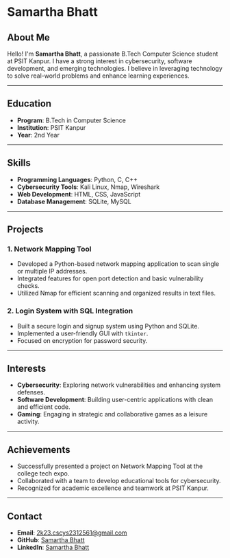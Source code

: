 # Samartha Bhatt

## About Me
Hello! I'm **Samartha Bhatt**, a passionate B.Tech Computer Science student at PSIT Kanpur. I have a strong interest in cybersecurity, software development, and emerging technologies. I believe in leveraging technology to solve real-world problems and enhance learning experiences.

---

## Education
- **Program**: B.Tech in Computer Science
- **Institution**: PSIT Kanpur
- **Year**: 2nd Year

---

## Skills
- **Programming Languages**: Python, C, C++
- **Cybersecurity Tools**: Kali Linux, Nmap, Wireshark
- **Web Development**: HTML, CSS, JavaScript
- **Database Management**: SQLite, MySQL

---

## Projects
### 1. Network Mapping Tool
- Developed a Python-based network mapping application to scan single or multiple IP addresses.
- Integrated features for open port detection and basic vulnerability checks.
- Utilized Nmap for efficient scanning and organized results in text files.

### 2. Login System with SQL Integration
- Built a secure login and signup system using Python and SQLite.
- Implemented a user-friendly GUI with `tkinter`.
- Focused on encryption for password security.

---

## Interests
- **Cybersecurity**: Exploring network vulnerabilities and enhancing system defenses.
- **Software Development**: Building user-centric applications with clean and efficient code.
- **Gaming**: Engaging in strategic and collaborative games as a leisure activity.

---

## Achievements
- Successfully presented a project on Network Mapping Tool at the college tech expo.
- Collaborated with a team to develop educational tools for cybersecurity.
- Recognized for academic excellence and teamwork at PSIT Kanpur.

---

## Contact
- **Email**: 2k23.cscys2312561@gmail.com
- **GitHub**: [Samartha Bhatt](https://github.com/Samaruta-batto)
- **LinkedIn**: [Samartha Bhatt](https://www.linkedin.com/in/samartha-bhatt/)
